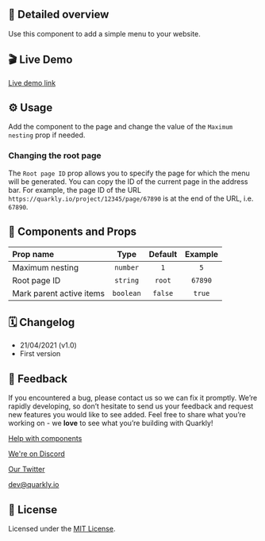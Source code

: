 ## 📖 Detailed overview

Use this component to add a simple menu to your website.

## 🎬 Live Demo

[Live demo link](https://quarkly-catalog.netlify.app/menu/)

## ⚙️ Usage

Add the component to the page and change the value of the `Maximum nesting` prop if needed.

### Changing the root page

The `Root page ID` prop allows you to specify the page for which the menu will be generated. You can copy the ID of the current page in the address bar. For example, the page ID of the URL `https://quarkly.io/project/12345/page/67890` is at the end of the URL, i.e. `67890`.

## 🧩 Components and Props

| Prop name                |   Type    | Default | Example |
| :----------------------- | :-------: | :-----: | :-----: |
| Maximum nesting          | `number`  |   `1`   |   `5`   |
| Root page ID             | `string`  | `root`  | `67890` |
| Mark parent active items | `boolean` | `false` | `true`  |

## 🗓 Changelog

-   21/04/2021 (v1.0)
-   First version

## 📮 Feedback

If you encountered a bug, please contact us so we can fix it promptly. We’re rapidly developing, so don’t hesitate to send us your feedback and request new features you would like to see added. Feel free to share what you’re working on - we **love** to see what you’re building with Quarkly!

[Help with components](https://community.quarkly.io/c/requests/11)

[We're on Discord](https://discord.gg/f9KhSMGX)

[Our Twitter](https://twitter.com/quarklyapp)

[dev@quarkly.io](mailto:dev@quarkly.io)

## 📝 License

Licensed under the [MIT License](./LICENSE).
